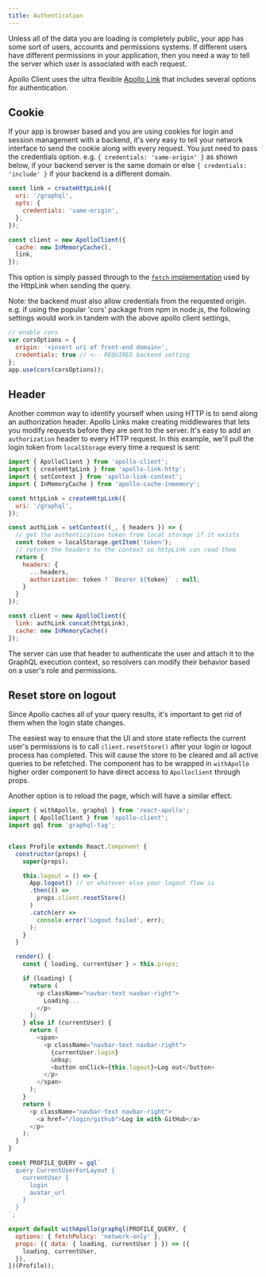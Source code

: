 ```yaml
---
title: Authentication
---
```


Unless all of the data you are loading is completely public, your app has some sort of users, accounts and permissions systems. If different users have different permissions in your application, then you need a way to tell the server which user is associated with each request.

Apollo Client uses the ultra flexible [Apollo Link](/docs/link) that includes several options for authentication.

## Cookie

If your app is browser based and you are using cookies for login and session management with a backend, it's very easy to tell your network interface to send the cookie along with every request. You just need to pass the credentials option. e.g.  `{ credentials: 'same-origin' }` as shown below, if your backend server is the same domain or else `{ credentials: 'include' }` if your backend is a different domain. 

```js
const link = createHttpLink({
  uri: '/graphql',
  opts: {
    credentials: 'same-origin',
  },
});

const client = new ApolloClient({
  cache: new InMemoryCache(),
  link,
});
```

This option is simply passed through to the [`fetch` implementation](https://github.com/github/fetch) used by the HttpLink when sending the query.

Note: the backend must also allow credentials from the requested origin. e.g. if using the popular 'cors' package from npm in node.js, the following settings would work in tandem with the above apollo client settings, 
```js
// enable cors
var corsOptions = {
  origin: '<insert uri of front-end domain>',
  credentials: true // <-- REQUIRED backend setting
};
app.use(cors(corsOptions));
```
## Header

Another common way to identify yourself when using HTTP is to send along an authorization header. Apollo Links make creating middlewares that lets you modify requests before they are sent to the server. It's easy to add an `authorization` header to every HTTP request. In this example, we'll pull the login token from `localStorage` every time a request is sent:

```js
import { ApolloClient } from 'apollo-client';
import { createHttpLink } from 'apollo-link-http';
import { setContext } from 'apollo-link-context';
import { InMemoryCache } from 'apollo-cache-inmemory';

const httpLink = createHttpLink({
  uri: '/graphql',
});

const authLink = setContext((_, { headers }) => {
  // get the authentication token from local storage if it exists
  const token = localStorage.getItem('token');
  // return the headers to the context so httpLink can read them
  return {
    headers: {
      ...headers,
      authorization: token ? `Bearer ${token}` : null,
    }
  }
});

const client = new ApolloClient({
  link: authLink.concat(httpLink),
  cache: new InMemoryCache()
});
```

The server can use that header to authenticate the user and attach it to the GraphQL execution context, so resolvers can modify their behavior based on a user's role and permissions.

<h2 id="login-logout">Reset store on logout</h2>

Since Apollo caches all of your query results, it's important to get rid of them when the login state changes.

The easiest way to ensure that the UI and store state reflects the current user's permissions is to call `client.resetStore()` after your login or logout process has completed. This will cause the store to be cleared and all active queries to be refetched. The component has to be wrapped in `withApollo` higher order component to have direct access to `Apolloclient` through props.

Another option is to reload the page, which will have a similar effect.


```js
import { withApollo, graphql } from 'react-apollo';
import { ApolloClient } from 'apollo-client';
import gql from 'graphql-tag';


class Profile extends React.Component {
  constructor(props) {
    super(props);

    this.logout = () => {
      App.logout() // or whatever else your logout flow is
      .then(() =>
        props.client.resetStore()
      )
      .catch(err =>
        console.error('Logout failed', err);
      );
    }
  }

  render() {
    const { loading, currentUser } = this.props;

    if (loading) {
      return (
        <p className="navbar-text navbar-right">
          Loading...
        </p>
      );
    } else if (currentUser) {
      return (
        <span>
          <p className="navbar-text navbar-right">
            {currentUser.login}
            &nbsp;
            <button onClick={this.logout}>Log out</button>
          </p>
        </span>
      );
    }
    return (
      <p className="navbar-text navbar-right">
        <a href="/login/github">Log in with GitHub</a>
      </p>
    );
  }
}

const PROFILE_QUERY = gql`
  query CurrentUserForLayout {
    currentUser {
      login
      avatar_url
    }
  }
`;

export default withApollo(graphql(PROFILE_QUERY, {
  options: { fetchPolicy: 'network-only' },
  props: ({ data: { loading, currentUser } }) => ({
    loading, currentUser,
  }),
})(Profile));
```
